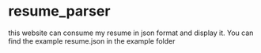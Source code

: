 # resume_parser
this website can consume my resume in json format and display it.
You can find the example resume.json in the example folder
